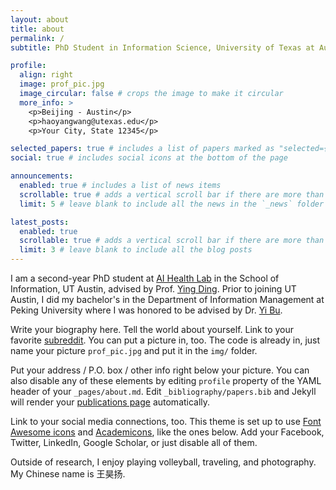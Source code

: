 ```yaml
---
layout: about
title: about
permalink: /
subtitle: PhD Student in Information Science, University of Texas at Austin

profile:
  align: right
  image: prof_pic.jpg
  image_circular: false # crops the image to make it circular
  more_info: >
    <p>Beijing - Austin</p>
    <p>haoyangwang@utexas.edu</p>
    <p>Your City, State 12345</p>

selected_papers: true # includes a list of papers marked as "selected={true}"
social: true # includes social icons at the bottom of the page

announcements:
  enabled: true # includes a list of news items
  scrollable: true # adds a vertical scroll bar if there are more than 3 news items
  limit: 5 # leave blank to include all the news in the `_news` folder

latest_posts:
  enabled: true
  scrollable: true # adds a vertical scroll bar if there are more than 3 new posts items
  limit: 3 # leave blank to include all the blog posts
---
```

I am a second-year PhD student at [AI Health Lab](https://aihealth.ischool.utexas.edu/) in the School of Information, UT Austin, advised by Prof. [Ying Ding](https://yingding.ischool.utexas.edu/). Prior to joining UT Austin, I did my bachelor's in the Department of Information Management at Peking University where I was honored to be advised by Dr. [Yi Bu](https://buyi08.wixsite.com/yi-bu).


Write your biography here. Tell the world about yourself. Link to your favorite [subreddit](http://reddit.com). You can put a picture in, too. The code is already in, just name your picture `prof_pic.jpg` and put it in the `img/` folder.

Put your address / P.O. box / other info right below your picture. You can also disable any of these elements by editing `profile` property of the YAML header of your `_pages/about.md`. Edit `_bibliography/papers.bib` and Jekyll will render your [publications page](/al-folio/publications/) automatically.

Link to your social media connections, too. This theme is set up to use [Font Awesome icons](https://fontawesome.com/) and [Academicons](https://jpswalsh.github.io/academicons/), like the ones below. Add your Facebook, Twitter, LinkedIn, Google Scholar, or just disable all of them.

Outside of research, I enjoy playing volleyball, traveling, and photography. My Chinese name is 王昊扬.


